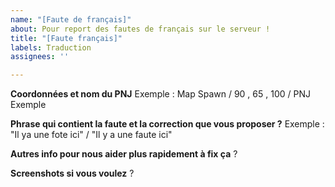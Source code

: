 ```yaml
---
name: "[Faute de français]"
about: Pour report des fautes de français sur le serveur !
title: "[Faute français]"
labels: Traduction
assignees: ''

---
```


**Coordonnées et nom du PNJ**
Exemple :
Map Spawn / 90 , 65 , 100 / PNJ Exemple 

**Phrase qui contient la faute et la correction que vous proposer ?**
Exemple :
"Il ya une fote ici" / "Il y a une faute ici"

**Autres info pour nous aider plus rapidement à fix ça**
?

**Screenshots si vous voulez**
?
